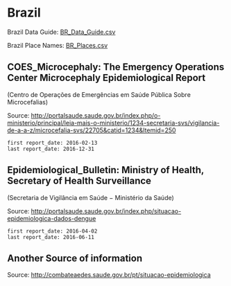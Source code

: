 # Brazil

Brazil Data Guide\: [BR_Data_Guide.csv](BR_Data_Guide.csv)

Brazil Place Names: [BR_Places.csv](BR_Places.csv)

## COES_Microcephaly: The Emergency Operations Center Microcephaly Epidemiological Report
\(Centro de Operações de Emergências em Saúde Pública Sobre Microcefalias\)

Source: <http://portalsaude.saude.gov.br/index.php/o-ministerio/principal/leia-mais-o-ministerio/1234-secretaria-svs/vigilancia-de-a-a-z/microcefalia-svs/22705&catid=1234&Itemid=250>

    first report_date: 2016-02-13
    last report_date: 2016-12-31

## Epidemiological_Bulletin: Ministry of Health, Secretary of Health Surveillance
\(Secretaria de Vigilância em Saúde − Ministério da Saúde\)

Source: <http://portalsaude.saude.gov.br/index.php/situacao-epidemiologica-dados-dengue>

    first report_date: 2016-04-02
    last report_date: 2016-06-11



## Another Source of information

Source: <http://combateaedes.saude.gov.br/pt/situacao-epidemiologica>
